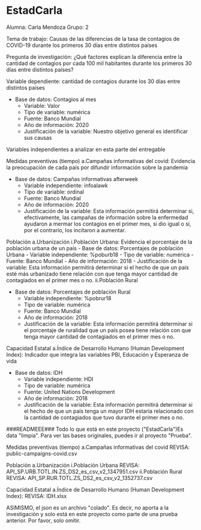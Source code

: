 # EstadCarla

Alumna: Carla Mendoza
Grupo: 2

Tema de trabajo:  Causas de las diferencias de la tasa de contagios de COVID-19 durante los primeros 30 días entre distintos países 

Pregunta de investigación: ¿Qué factores explican la diferencia entre la cantidad de contagios por cada 100 mil habitantes durante los primeros 30 días entre distintos países?

Variable dependiente: cantidad de contagios durante los 30 días entre distintos países
- Base de datos: Contagios al mes
     - Variable: Valor
     - Tipo de variable: numérica
     - Fuente: Banco Mundial
     - Año de información: 2020
     - Justificación de la variable: Nuestro objetivo general es identificar sus causas



Variables independientes a analizar en esta parte del entregable

Medidas preventivas (tiempo)
 a.Campañas informativas del covid: Evidencia la preocupación de cada país por difundir información sobre la pandemia
   - Base de datos: Campañas informativas afterweek
     - Variable independiente: infoalawk
     - Tipo de variable: ordinal
     - Fuente: Banco Mundial
     - Año de información: 2020
     - Justificación de la variable: Esta información permitirá determinar si, efectivamente, las campañas de información sobre la enfermedad ayudaron a mermar los contagios en el primer mes, si dio igual o si, por el contrario, los incitaron a aumentar.
 
 
Población
 a.Urbanización
  i.Población Urbana: Evidencia el porcentaje de la población urbana de un país
    - Base de datos: Porcentajes de población Urbana
      - Variable independiente: %poburb18
      - Tipo de variable: numérica
      - Fuente: Banco Mundial
      - Año de información: 2018
      - Justificación de la variable: Esta información permitirá determinar si el hecho de que un país esté más urbanizado tiene relación con que tenga mayor cantidad de contagiados en el primer mes o no.
  ii.Población Rural
   - Base de datos: Porcentajes de población Rural
      - Variable independiente: %pobrur18
      - Tipo de variable: numérica
      - Fuente: Banco Mundial
      - Año de información: 2018
      - Justificación de la variable: Esta información permitirá determinar si el porcentaje de ruralidad que un país posea tiene relación con que tenga mayor cantidad de contagiados en el primer mes o no.
  
  
Capacidad Estatal
 a.Índice de Desarrollo Humano (Human Development Index): Indicador que integra las variables PBI, Educación y Esperanza de vida
  - Base de datos: IDH
      - Variable independiente: HDI
      - Tipo de variable: numérica
      - Fuente: United Nations Development
      - Año de información: 2018
      - Justificación de la variable: Esta información permitirá determinar si el hecho de que un país tenga un mayor IDH estaría relacionado con la cantidad de contagiados que tuvo durante el primer mes o no.


 
###READMEEE###
Todo lo que está en este proyecto ("EstadCarla")Es data "limpia". Para ver las bases originales, puedes ir al proyecto "Prueba".

Medidas preventivas (tiempo)
 a.Campañas informativas del covid
    REVISA: public-campaigns-covid.csv
    
Población
 a.Urbanización
  i.Población Urbana
    REVISA: API_SP.URB.TOTL.IN.ZS_DS2_es_csv_v2_1347951.csv
 ii.Población Rural
    REVISA: API_SP.RUR.TOTL.ZS_DS2_es_csv_v2_1352737.csv

Capacidad Estatal
 a.Índice de Desarrollo Humano (Human Development Index):
    REVISA: IDH.xlsx
    
ASIMISMO, el json es un archivo "colado". Es decir, no aporta a la investigación y solo está en este proyecto como parte de una prueba anterior. Por favor, solo omitir.

